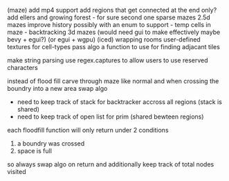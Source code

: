 (maze)
add mp4 support
add regions that get connected at the end only?
add ellers and growing forest - for sure second one
sparse mazes
2.5d mazes
improve history possibly with an enum to support
    - temp cells in maze
    - backtracking
3d mazes (would need gui to make effectively maybe bevy + egui?) (or egui + wgpu) (iced)
wrapping rooms
user-defined textures for cell-types
pass algo a function to use for finding adjacant tiles

make string parsing use regex.captures to allow users to use reserved characters


instead of flood fill
carve through maze like normal and when crossing the boundry into a new area swap algo
- need to keep track of stack for backtracker accross all regions (stack is shared)
- need to keep track of open list for prim (shared bewteen regions)

each floodfill function will only return under 2 conditions
1. a boundry was crossed
2. space is full

so always swap algo on return and additionally keep track of total nodes visited
